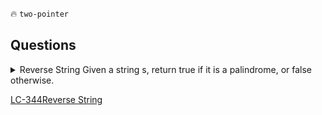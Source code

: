 
🔥 `two-pointer`

## Questions
<details>
<summary>
Reverse String
Given a string s, return true if it is a palindrome, or false otherwise.

[LC-344Reverse String](https://leetcode.com/problems/reverse-string/description/)


</summary>
<hr>

### 🔲 JS code
```javascript
//leetcode 344
var reverseString = function (s) {
  s.reverse();
};


```
### 🔲  CPP code

```c++
//
class Solution {
public:
    void reverseString(vector<char>& s) {
    int start = 0;
    int end = s.size() - 1;

    while (start < end) {
        swap(s[start], s[end]);
        start++;
        end--;
    }
  }
};

//
// --- testing --- 
#include <iostream>
using namespace std;

int main() {
    // Example 1
    vector<char> s1 = {'h', 'e', 'l', 'l', 'o'};
    reverseString(s1);

    cout << "Reversed string: ";
    for (char c : s1) {
        cout << c;
    }
    cout << endl;

    // Example 2
    vector<char> s2 = {'H', 'a', 'n', 'n', 'a', 'h'};
    reverseString(s2);

    cout << "Reversed string: ";
    for (char c : s2) {
        cout << c;
    }
    cout << endl;

    return 0;
}


```
</details>
